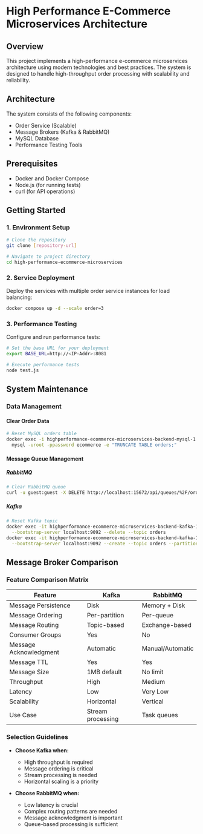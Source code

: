 # High Performance E-Commerce Microservices Architecture

## Overview

This project implements a high-performance e-commerce microservices architecture using modern technologies and best practices. The system is designed to handle high-throughput order processing with scalability and reliability.

## Architecture

The system consists of the following components:
- Order Service (Scalable)
- Message Brokers (Kafka & RabbitMQ)
- MySQL Database
- Performance Testing Tools

## Prerequisites

- Docker and Docker Compose
- Node.js (for running tests)
- curl (for API operations)

## Getting Started

### 1. Environment Setup

```bash
# Clone the repository
git clone [repository-url]

# Navigate to project directory
cd high-performance-ecommerce-microservices
```

### 2. Service Deployment

Deploy the services with multiple order service instances for load balancing:

```bash
docker compose up -d --scale order=3
```

### 3. Performance Testing

Configure and run performance tests:

```bash
# Set the base URL for your deployment
export BASE_URL=http://<IP-Addr>:8081

# Execute performance tests
node test.js
```

## System Maintenance

### Data Management

#### Clear Order Data
```bash
# Reset MySQL orders table
docker exec -i highperformance-ecommerce-microservices-backend-mysql-1 \
  mysql -uroot -ppassword ecommerce -e "TRUNCATE TABLE orders;"
```

#### Message Queue Management

##### RabbitMQ
```bash
# Clear RabbitMQ queue
curl -u guest:guest -X DELETE http://localhost:15672/api/queues/%2F/orders/contents
```

##### Kafka
```bash
# Reset Kafka topic
docker exec -it highperformance-ecommerce-microservices-backend-kafka-1 kafka-topics \
  --bootstrap-server localhost:9092 --delete --topic orders
docker exec -it highperformance-ecommerce-microservices-backend-kafka-1 kafka-topics \
  --bootstrap-server localhost:9092 --create --topic orders --partitions 3 --replication-factor 1
```

## Message Broker Comparison

### Feature Comparison Matrix

| Feature | Kafka | RabbitMQ |
|---------|-------|----------|
| Message Persistence | Disk | Memory + Disk |
| Message Ordering | Per-partition | Per-queue |
| Message Routing | Topic-based | Exchange-based |
| Consumer Groups | Yes | No |
| Message Acknowledgment | Automatic | Manual/Automatic |
| Message TTL | Yes | Yes |
| Message Size | 1MB default | No limit |
| Throughput | High | Medium |
| Latency | Low | Very Low |
| Scalability | Horizontal | Vertical |
| Use Case | Stream processing | Task queues |

### Selection Guidelines

- **Choose Kafka when:**
  - High throughput is required
  - Message ordering is critical
  - Stream processing is needed
  - Horizontal scaling is a priority

- **Choose RabbitMQ when:**
  - Low latency is crucial
  - Complex routing patterns are needed
  - Message acknowledgment is important
  - Queue-based processing is sufficient